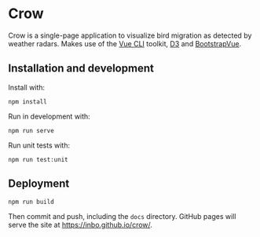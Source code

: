 # Crow

Crow is a single-page application to visualize bird migration as detected by weather radars. Makes use of the [Vue CLI](https://cli.vuejs.org/) toolkit, [D3](https://d3js.org/) and [BootstrapVue](https://bootstrap-vue.js.org/).

## Installation and development

Install with:

```
npm install
```

Run in development with:

```
npm run serve
```

Run unit tests with:

```
npm run test:unit
```

## Deployment

```
npm run build
```

Then commit and push, including the `docs` directory. GitHub pages will serve the site at <https://inbo.github.io/crow/>.
